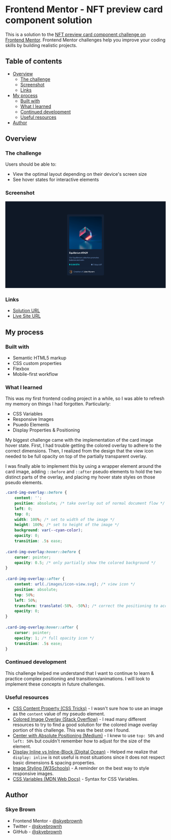 # Frontend Mentor - NFT preview card component solution

This is a solution to the [NFT preview card component challenge on Frontend Mentor](https://www.frontendmentor.io/challenges/nft-preview-card-component-SbdUL_w0U). Frontend Mentor challenges help you improve your coding skills by building realistic projects. 

## Table of contents

- [Overview](#overview)
  - [The challenge](#the-challenge)
  - [Screenshot](#screenshot)
  - [Links](#links)
- [My process](#my-process)
  - [Built with](#built-with)
  - [What I learned](#what-i-learned)
  - [Continued development](#continued-development)
  - [Useful resources](#useful-resources)
- [Author](#author)

## Overview

### The challenge

Users should be able to:

- View the optimal layout depending on their device's screen size
- See hover states for interactive elements

### Screenshot

![Live site screenshot](./screenshot.png)

### Links

- [Solution URL](https://www.frontendmentor.io/solutions/pure-htmlcss-with-flexbox-QILEYQ9mn)
- [Live Site URL](https://skyebrownh.github.io/nft-preview-card/)

## My process

### Built with

- Semantic HTML5 markup
- CSS custom properties
- Flexbox
- Mobile-first workflow

### What I learned

This was my first frontend coding project in a while, so I was able to refresh my memory on things I had forgotten. Particularly:
- CSS Variables
- Responsive Images
- Psuedo Elements
- Display Properties & Positioning

My biggest challenge came with the implementation of the card image hover state. First, I had trouble getting the colored overlay to adhere to the correct dimensions. Then, I realized from the design that the view icon needed to be full opacity on top of the partially transparent overlay.

I was finally able to implement this by using a wrapper element around the card image, adding `::before` and `::after` pseudo elements to hold the two distinct parts of the overlay, and placing my hover state styles on those pseudo elements. 

```css
.card-img-overlay::before {
    content: '';
    position: absolute; /* take overlay out of normal document flow */
    left: 0;
    top: 0;
    width: 100%; /* set to width of the image */
    height: 100%; /* set to height of the image */
    background: var(--cyan-color);
    opacity: 0;
    transition: .5s ease;

.card-img-overlay:hover::before {
    cursor: pointer;
    opacity: 0.5; /* only partially show the colored background */
}

.card-img-overlay::after {
    content: url(./images/icon-view.svg); /* view icon */
    position: absolute;
    top: 50%;
    left: 50%;
    transform: translate(-50%, -50%); /* correct the positioning to account for the width & height of the icon (absolute position offsets are based on the top right corner, not the center) */
    opacity: 0;
}

.card-img-overlay:hover::after {
    cursor: pointer;
    opacity: 1; /* full opacity icon */
    transition: .5s ease;
}
```

### Continued development

This challenge helped me understand that I want to continue to learn & practice complex positioning and transitions/animations. I will look to implement these concepts in future challenges.

### Useful resources

- [CSS Content Property (CSS Tricks)](https://css-tricks.com/almanac/properties/c/content/) - I wasn't sure how to use an image as the `content` value of my pseudo element.
- [Colored Image Overlay (Stack Overflow)](https://stackoverflow.com/questions/46362548/image-hover-color-overlay) - I read many different resources to try to find a good solution for the colored image overlay portion of this challenge. This was the best one I found.
- [Center with Absolute Positioning (Medium)](https://medium.com/front-end-weekly/absolute-centering-in-css-ea3a9d0ad72e) - I knew to use `top: 50%` and `left: 50%` but couldn't remember how to adjust for the size of the element.
- [Display Inline vs Inline-Block (Digital Ocean)](https://www.digitalocean.com/community/tutorials/css-display-inline-vs-inline-block) - Helped me realize that `display: inline` is not useful is most situations since it does not respect basic dimensions & spacing properties.
- [Image Styling (W3Schools)](https://www.w3schools.com/css/css3_images.asp) - A reminder on the best way to style responsive images.
- [CSS Variables (MDN Web Docs)](https://developer.mozilla.org/en-US/docs/Web/CSS/Using_CSS_custom_properties) - Syntax for CSS Variables.

## Author

### Skye Brown
- Frontend Mentor - [@skyebrownh](https://www.frontendmentor.io/profile/skyebrownh)
- Twitter - [@skyebrownh](https://www.twitter.com/skyebrownh)
- GitHub - [@skyebrownh](https://www.github.com/skyebrownh)